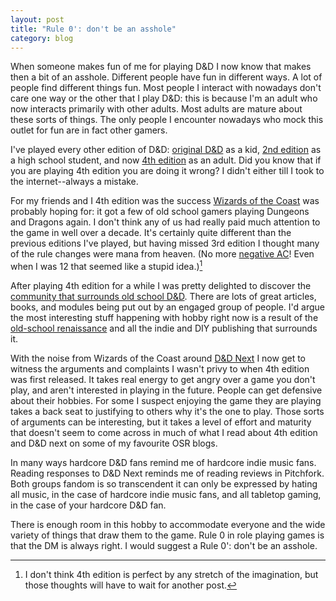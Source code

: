 ```yaml
---
layout: post
title: "Rule 0': don't be an asshole"
category: blog
---
```


When someone makes fun of me for playing D&D I now know that makes then a bit of an asshole. Different people have fun in different ways. A lot of people find different things fun. Most people I interact with nowadays don't care one way or the other that I play D&D: this is because I'm an adult who now interacts primarily with other adults. Most adults are mature about these sorts of things. The only people I encounter nowadays who mock this outlet for fun are in fact other gamers.

I've played every other edition of D&D: [original D&D][1] as a kid, [2nd edition][2] as a high school student, and now [4th edition][3] as an adult. Did you know that if you are playing 4th edition you are doing it wrong? I didn't either till I took to the internet--always a mistake.

For my friends and I 4th edition was the success [Wizards of the Coast][4] was probably hoping for: it got a few of old school gamers playing Dungeons and Dragons again. I don't think any of us had really paid much attention to the game in well over a decade. It's certainly quite different than the previous editions I've played, but having missed 3rd edition I thought many of the rule changes were mana from heaven. (No more [negative AC][5]! Even when I was 12 that seemed like a stupid idea.)[^1]

After playing 4th edition for a while I was pretty delighted to discover the [community that surrounds old school D&D][6]. There are lots of great articles, books, and modules being put out by an engaged group of people. I'd argue the most interesting stuff happening with hobby right now is a result of the [old-school renaissance][7] and all the indie and DIY publishing that surrounds it.

With the noise from Wizards of the Coast around [D&D Next][8] I now get to witness the arguments and complaints I wasn't privy to when 4th edition was first released. It takes real energy to get angry over a game you don't play, and aren't interested in playing in the future. People can get defensive about their hobbies. For some I suspect enjoying the game they are playing takes a back seat to justifying to others why it's the one to play. Those sorts of arguments can be interesting, but it takes a level of effort and maturity that doesn't seem to come across in much of what I read about 4th edition and D&D next on some of my favourite OSR blogs.

In many ways hardcore D&D fans remind me of hardcore indie music fans. Reading responses to D&D Next reminds me of reading reviews in Pitchfork. Both groups fandom is so transcendent it can only be expressed by hating all music, in the case of hardcore indie music fans, and all tabletop gaming, in the case of your hardcore D&D fan.

There is enough room in this hobby to accommodate everyone and the wide variety of things that draw them to the game. Rule 0 in role playing games is that the DM is always right. I would suggest a Rule 0': don't be an asshole.


[^1]: I don't think 4th edition is perfect by any stretch of the imagination, but those thoughts will have to wait for another post.


[1]: http://grognardia.blogspot.ca/2009/07/in-praise-of-rules-cyclopedia.html
[2]: http://en.wikipedia.org/wiki/Editions_of_Dungeons_%26_Dragons#Advanced_Dungeons_.26_Dragons_2nd_edition
[3]: http://wizards.com/dnd/
[4]: http://wizards.com/
[5]: http://spikesgames.blogspot.ca/2009/03/descending-armor-class-does-anybody.html
[6]: http://www.batintheattic.com/oldschoolsurvey.htm
[7]: http://batintheattic.blogspot.ca/2012/06/old-school-renaissance-primer.html
[8]: http://www.wizards.com/dnd/dndnext.aspx
